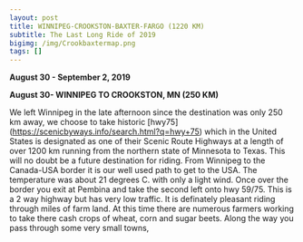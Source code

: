 ```yaml
---
layout: post
title: WINNIPEG-CROOKSTON-BAXTER-FARGO (1220 KM)
subtitle: The Last Long Ride of 2019
bigimg: /img/Crookbaxtermap.png
tags: []
---
```


**August 30 - September 2, 2019**

**August 30- WINNIPEG TO CROOKSTON, MN (250 KM)**

We left Winnipeg in the late afternoon since the destination was only 250 km away, we choose to take historic [hwy75] (https://scenicbyways.info/search.html?q=hwy+75) which in the United States is designated as one of their Scenic Route Highways at a length of over 1200 km running from the northern state of Minnesota to Texas. This will no doubt be a future destination for riding. From Winnipeg to the Canada-USA border it is our well used path to get to the USA. The temperature was about 21 degrees C. with only a light wind. Once over the border you exit at Pembina and take the second left onto hwy 59/75. This is a 2 way highway but has very low traffic. It is definately pleasant riding through miles of farm land. At this time there are numerous farmers working to take there cash crops of wheat, corn and sugar beets. Along the way you pass through some very small towns,

